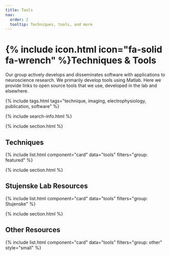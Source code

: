 ```yaml
---
title: Tools
nav:
  order: 2
  tooltip: Techniques, tools, and more
---
```


# {% include icon.html icon="fa-solid fa-wrench" %}Techniques & Tools

Our group actively develops and disseminates software with applications to neuroscience research. We primarily develop tools using Matlab. Here we provide links to open source tools that we use, developed in the lab and elsewhere.

{% include tags.html tags="technique, imaging, electrophysiology, publication, software" %}

{% include search-info.html %}

{% include section.html %}

## Techniques

{% include list.html component="card" data="tools" filters="group: featured" %}

{% include section.html %}

## Stujenske Lab Resources

{% include list.html component="card" data="tools" filters="group: Stujenske" %}

{% include section.html %}

## Other Resources

{% include list.html component="card" data="tools" filters="group: other" style="small" %}
